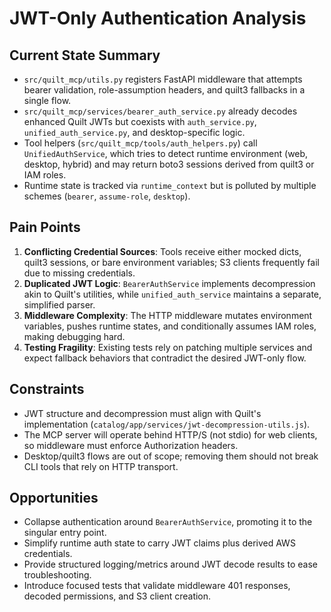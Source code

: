 # JWT-Only Authentication Analysis

## Current State Summary

- `src/quilt_mcp/utils.py` registers FastAPI middleware that attempts bearer validation, role-assumption headers, and quilt3 fallbacks in a single flow.
- `src/quilt_mcp/services/bearer_auth_service.py` already decodes enhanced Quilt JWTs but coexists with `auth_service.py`, `unified_auth_service.py`, and desktop-specific logic.
- Tool helpers (`src/quilt_mcp/tools/auth_helpers.py`) call `UnifiedAuthService`, which tries to detect runtime environment (web, desktop, hybrid) and may return boto3 sessions derived from quilt3 or IAM roles.
- Runtime state is tracked via `runtime_context` but is polluted by multiple schemes (`bearer`, `assume-role`, `desktop`).

## Pain Points

1. **Conflicting Credential Sources**: Tools receive either mocked dicts, quilt3 sessions, or bare environment variables; S3 clients frequently fail due to missing credentials.
2. **Duplicated JWT Logic**: `BearerAuthService` implements decompression akin to Quilt's utilities, while `unified_auth_service` maintains a separate, simplified parser.
3. **Middleware Complexity**: The HTTP middleware mutates environment variables, pushes runtime states, and conditionally assumes IAM roles, making debugging hard.
4. **Testing Fragility**: Existing tests rely on patching multiple services and expect fallback behaviors that contradict the desired JWT-only flow.

## Constraints

- JWT structure and decompression must align with Quilt's implementation (`catalog/app/services/jwt-decompression-utils.js`).
- The MCP server will operate behind HTTP/S (not stdio) for web clients, so middleware must enforce Authorization headers.
- Desktop/quilt3 flows are out of scope; removing them should not break CLI tools that rely on HTTP transport.

## Opportunities

- Collapse authentication around `BearerAuthService`, promoting it to the singular entry point.
- Simplify runtime auth state to carry JWT claims plus derived AWS credentials.
- Provide structured logging/metrics around JWT decode results to ease troubleshooting.
- Introduce focused tests that validate middleware 401 responses, decoded permissions, and S3 client creation.

